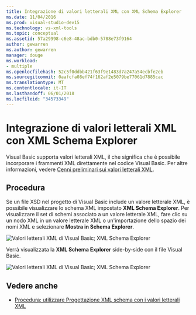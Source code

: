 ```yaml
---
title: Integrazione di valori letterali XML con XML Schema Explorer
ms.date: 11/04/2016
ms.prod: visual-studio-dev15
ms.technology: vs-xml-tools
ms.topic: conceptual
ms.assetid: 57a29998-c6e8-48ac-bdb0-5788e73f9164
author: gewarren
ms.author: gewarren
manager: douge
ms.workload:
- multiple
ms.openlocfilehash: 52c5f0ddbb421f63f9e1483d7a247a54ecbfe2eb
ms.sourcegitcommit: 0aafcfa08ef74f162af2e5079be77061d7885cac
ms.translationtype: MT
ms.contentlocale: it-IT
ms.lasthandoff: 06/01/2018
ms.locfileid: "34573349"
---
```

# <a name="integration-of-xml-literals-with-xml-schema-explorer"></a>Integrazione di valori letterali XML con XML Schema Explorer

Visual Basic supporta valori letterali XML, il che significa che è possibile incorporare i frammenti XML direttamente nel codice Visual Basic. Per altre informazioni, vedere [Cenni preliminari sui valori letterali XML](http://go.microsoft.com/fwlink/?LinkId=140325).

## <a name="how-to"></a>Procedura

Se un file XSD nel progetto di Visual Basic include un valore letterale XML, è possibile visualizzare lo schema XML impostato **XML Schema Explorer**. Per visualizzare il set di schemi associato a un valore letterale XML, fare clic su un nodo XML in un valore letterale XML o un'importazione dello spazio dei nomi XML e selezionare **Mostra in Schema Explorer**.

![Valori letterali XML di Visual Basic; XML Schema Explorer](../xml-tools/media/vbxmlliteralswithxmlschemaexplorer1.gif)

Verrà visualizzata la **XML Schema Explorer** side-by-side con il file Visual Basic.

![Valori letterali XML di Visual Basic; XML Schema Explorer](../xml-tools/media/vbxmlliteralswithxmlschemaexplorer2.gif)

## <a name="see-also"></a>Vedere anche

- [Procedura: utilizzare Progettazione XML schema con i valori letterali XML](../xml-tools/how-to-use-the-xml-schema-designer-with-xml-literals.md)